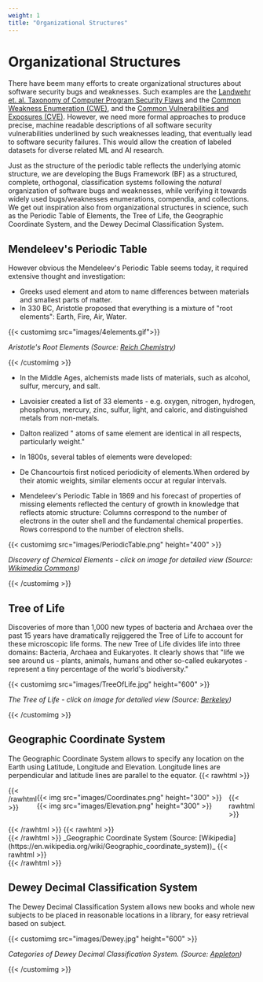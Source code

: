 ```yaml
---
weight: 1
title: "Organizational Structures"
---
```

# Organizational Structures

There have beem many efforts to create organizational structures about software security bugs and weaknesses. Such examples are the [Landwehr et. al. Taxonomy of Computer Program Security Flaws](https://apps.dtic.mil/sti/pdfs/ADA465587.pdf) and the [Common Weakness Enumeration (CWE)](https://cwe.mitre.org/), and the [Common Vulnerabilities and Exposures (CVE)](https://cve.mitre.org/). However, we need more formal approaches to produce precise, machine readable descriptions of all software security vulnerabilities underlined by such weaknesses leading, that eventually lead to software security failures. This would allow the creation of labeled datasets for diverse related ML and AI research. 

Just as the structure of the periodic table reflects the underlying atomic structure, we are developing the Bugs Framework (BF) as a structured, complete, orthogonal, classification systems following the _natural_ organization of software bugs and weaknesses, while verifying it towards widely used bugs/weaknesses enumerations, compendia, and collections. We get out inspiration also from organizational structures in science, such as the Periodic Table of Elements, the Tree of Life, the Geographic Coordinate System, and the Dewey Decimal Classification System.

## Mendeleev's Periodic Table

However obvious the Mendeleev's Periodic Table seems today, it required extensive thought and investigation:

* Greeks used element and atom to name differences between materials and smallest parts of matter.
* In 330 BC, Aristotle proposed that everything is a mixture of "root elements": Earth, Fire, Air, Water.

{{< customimg src="images/4elements.gif">}}
<p><em>Aristotle's Root Elements (Source: <a href="https://www2.chem.wisc.edu/areas/reich/group/index.htm"
                target="_blank">Reich Chemistry</a>)</em></p>
{{< /customimg >}}

* In the Middle Ages, alchemists made lists of materials, such as alcohol, sulfur, mercury, and salt.

* Lavoisier created a list of 33 elements - e.g. oxygen, nitrogen, hydrogen, phosphorus, mercury, zinc, sulfur, light, and caloric, and distinguished metals from non-metals.
* Dalton realized " atoms of same element are identical in all respects, particularly weight."

* In 1800s, several tables of elements were developed:

* De Chancourtois first noticed periodicity of elements.When ordered by their atomic weights, similar elements occur at regular intervals.
* Mendeleev's Periodic Table in 1869 and his forecast of properties of missing elements reflected the century of growth in knowledge that reflects atomic structure: Columns correspond to the number of electrons in the outer shell and the fundamental chemical properties. Rows correspond to the number of electron shells.

{{< customimg src="images/PeriodicTable.png" height="400" >}}
<p><em>Discovery of Chemical Elements <red>- click on image for detailed view</red> (Source: <a
                href="https://commons.wikimedia.org/w/index.php?curid=31017351" target="_blank">Wikimedia
                Commons</a>)</em></p>
{{< /customimg >}}

## Tree of Life

Discoveries of more than 1,000 new types of bacteria and Archaea over the past 15 years have dramatically rejiggered the Tree of Life to account for these microscopic life forms. The new Tree of Life divides life into three domains: Bacteria, Archaea and Eukaryotes. It clearly shows that "life we see around us - plants, animals, humans and other so-called eukaryotes - represent a tiny percentage of the world's biodiversity."

{{< customimg src="images/TreeOfLife.jpg" height="600" >}}
<p><em>The Tree of Life <red>- click on image for detailed view</red> (Source: <a
                href="https://www.nature.com/articles/nmicrobiol201648?error=cookies_not_supported\"
                target="_blank">Berkeley</a>)</em></p>
{{< /customimg >}}

## Geographic Coordinate System

The Geographic Coordinate System allows to specify any location on the Earth using Latitude, Longitude and Elevation. Longitude lines are perpendicular and latitude lines are parallel to the equator.
{{< rawhtml >}}
<div style="display: flex;
  justify-content: center;">
{{< /rawhtml >}}

{{< img src="images/Coordinates.png" height="300" >}} {{< img src="images/Elevation.png" height="300" >}}

{{< rawhtml >}}
</div>
{{< /rawhtml >}}
{{< rawhtml >}}
<div style="display: flex;
  justify-content: center;">
{{< /rawhtml >}}
_Geographic Coordinate System (Source: [Wikipedia](https://en.wikipedia.org/wiki/Geographic_coordinate_system))_
{{< rawhtml >}}
</div>
{{< /rawhtml >}}

## Dewey Decimal Classification System

The Dewey Decimal Classification System allows new books and whole new subjects to be placed in reasonable locations in a library, for easy retrieval based on subject.

{{< customimg src="images/Dewey.jpg" height="600" >}}
<p><em>Categories of Dewey Decimal Classification System. (Source: <a
                href="http://www.thelibrarianedge.com/libedge/2016/8/29/dewey-designs-to-share"
                target="_blank">Appleton</a>)</em></p>
{{< /customimg >}}
